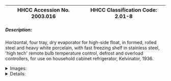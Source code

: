 | **HHCC Accession No. 2003.016** |**HHCC Classification Code:  2.01-8**|
| ----------- | ----------- |
##### Description:
Horizontal, four tray, dry evaporator for high-side float, in formed, rolled steel and heavy white porcelain, with fast freezing shelf in stainless steel, 'high tech' remote bulb temperature control, defrost and overload controllers, for use on household cabinet refrigerator, Kelvinator, 1936.


<details>
	<summary>Images:</summary>
<div class="gallery gallery-wrapper--full" contenteditable="false" data-is-empty="false" data-translation="Add images" data-columns="6">
<figure class="gallery__item"><a href="#DOMAIN_NAME#gallery/2.01-8.jpg" data-size="768x512"><img src="#DOMAIN_NAME#gallery/2.01-8-thumbnail.jpg" alt=""></a></figure>
</div>
</details>


<details>
	<summary>Details:</summary>

##### Group:
2.01 Refrigerating and Air Conditioning Evaporators - Household

##### Make:
Kelvinator

##### Manufacturer:
Kelvinator of Canada, London Ont.

##### Model:


##### Serial No.:


##### Size:
12x 15x 8'h

##### Weight:
20 lbs

##### Circa:
1936

##### Rating:
Exhibit, education, demonstration and research quality. A rare piece of refrigerating hardware, demonstrating the advancemences made in refrigerating engineering, automation and regulation by the mid 1930's. Also exemplifying the work of a new breed of industrial workers, the industrial designer, of the period.

##### Patent Date/Number:


##### Provenance:
From York County (York Region) Ontario, once a rich agricultural hinterlands, attracting early settlement in the last years of the 18th century. Located on the north slopes of the Oak Ridges Moraine, within 20 miles of Toronto, the County would also attract early ex-urban development, to be come a wealthy market place for the emerging household and consumer technologies of the early and mid 20th century. 

This artifact was discovered in the 1950's in the used stock of T. H. Oliver, Refrigeration and Electric Sales and Service, Aurora, Ontario, an early worker in the field of agricultural, commercial and consumer technology.

##### Type and Design:
Similar to previous item, 015, this cooling unit is fabricated in formed and rolled steel sheet, to form refrigerant passages, with twin suction line accumulators, An advanced design concept for the mid 1930's, it offered high heat transfer to meet new performance standards and new found consumer interests of the time. The movement to more integrated and smoothly articulated functional units (evaporators), made up of multiple, individual component parts, each with a life and purpose of its own, is evident.  
 
The stainless steel fast freezing shelf was ahead of its times, as well as being ahead of the manufacturing and materials know-how of the period. The cooling unit was subject to rapid deterioration due to corrosion of dissimilarmaterials, as this specimen illustrates. 

What is new here, however, is also the horizontal pattern adopted by the coling unit, for central mounting on the top of the refrigerator (See picture from original manufacturers literature appended). The trend to larger cooling units, accommodating the consumer's interest in frozen foods, was about to significantly alter the way cooling units (evaporators) would be configured in the future. 

The cooling unit would grow in size, spreading across the top of the refrigerator, until it occupied the full width of the cabinet and then move downwards to take over an ever increasing percentage of the refrigerated space.

##### Construction:
A significant aspect of the movement to more integrated and smoothly articulated engineering component design, is coming to see fully functioning components more holistically. Here the cooling unit, originally conceived as a box for ice cubes, with coils of copper tubing wrapped around it, has been re-conceptualised as a single operating entity. Box and coil are now one.

##### Material:


##### Special Features:
Gleaming white porcelain finish; full back cooling unit with door in brushed aluminium ( a new designer material of the mid 30's) with a classic design idiom.

##### Accessories:
: 
Ranco remote bulb temperature control, with automatic defrosts switch and manual reset motor overload protector- revolutionary for the times.

Suction line check valve for high-side float operation. An operating system which itself would be short lived, but one that would be a significant step on the road to increasingly reliable, maintainable, thermodynamically efficient and affordable refrigerating systems for the Canadian household   

Inverted flare-tubing connectors, a system developed in the early 30's, a concept that would be short lived. The system was designed to reduce the bulk of refrigerant tubing connectors and improve the reliability of refrigerant piping.  

Note the natural rubber mounting grommets in designer white, an appeal to a new style conscious public, as the household refrigerator was moved up the social ladder.

##### Capacities:


##### Performance Characteristics:
The effects of corrosion on the suction line header, resulting from the porcelain on steel construction is evident, leading often to premature failure.

##### Operation:


##### Control and Regulation:


##### Targeted Market Segment:


##### Consumer Acceptance:


##### Merchandising:


##### Market Price:


##### Technological Significance:
See Technological Significance documentation for THOC-HVACR 014 and 015. Like specimens 014 and 015, this historical artifact of the Canadian HVACR industry is a remarkable icon of its time, marking a dramatic change in engineering, concepts, manufacturing and styling, as the industry geared up to move well beyond its embryonic development years of the 1920's. 

Of special note is the level of automation and refrigeration system regulation reflected here, in remote bulb temperature controlling, defrost control and motor over load protection (See also historical artifacts THOC-HVACR Group 7.00 ). Seen here are the early manifestations of engineering thought in the practical application of what would become the cybernetic revolution of the 40's and 50's, in which mechanical and electrical systems were conceived as purposeful, self-regulating and self-directing entities.

Here, too, the unprepared public would be faced, most for the first time, with a myriad of switches and buttons (three), arrayed on a control panel (not included), which they were expected to understand and use effectively ' most did not. The local refrigeration salesman and serviceman, the support network of the times, were constantly on call, if  the householder found melted ice-cream, and other dripping contents on opening the refrigerator.

Here, then, are the early manifestations, realised in the engineering concepts and hardware of the period, of the on-coming revolution in the processing of meaningful, purposeful, information through feedback loops. (See 'Modern Systems Research for the Behavioral Scientist, W. Buckley, 1968)         .

##### Industrial Significance:
This offering was a significant attempt by Kelvinator and the Canadian refrigeration industry to improve system cooling and thermodynamic efficiencies, reduce manufacturing costs and progressively automate and regulate their systems better. The industry was investing heavily in new materials, construction and manufacturing technologies, in order to capture the interests of a second market buyers market.

##### Socio-economic Significance:


##### Socio-cultural Significance:
The trend to the 'gentrification' of the refrigerator and the kitchens of the nation was on its way, with the appeal to a new generation of urban design tastes, as reflected for example in the cooling unit's designer door. The trend to gentrification would role on, unabated to the end of the century and beyond.

##### Donor:
G. Leslie Oliver, The T. H. Oliver HVACR Collection

##### HHCC Storage Location:


##### Tracking:


##### Bibliographic References:


##### Notes:


##### Related Reports:

</details>
